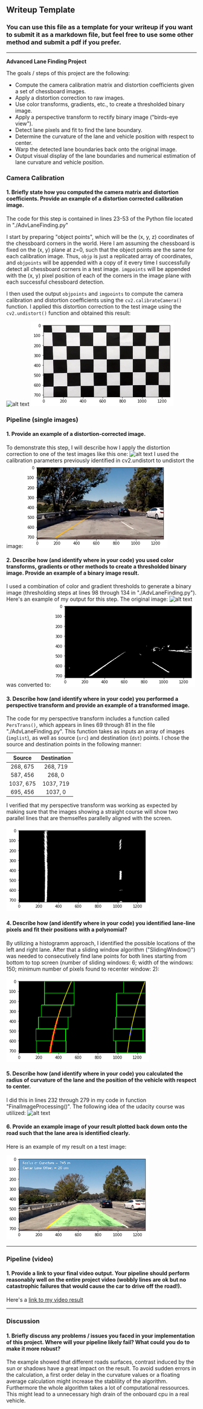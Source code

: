 ## Writeup Template

### You can use this file as a template for your writeup if you want to submit it as a markdown file, but feel free to use some other method and submit a pdf if you prefer.

---

**Advanced Lane Finding Project**

The goals / steps of this project are the following:

* Compute the camera calibration matrix and distortion coefficients given a set of chessboard images.
* Apply a distortion correction to raw images.
* Use color transforms, gradients, etc., to create a thresholded binary image.
* Apply a perspective transform to rectify binary image ("birds-eye view").
* Detect lane pixels and fit to find the lane boundary.
* Determine the curvature of the lane and vehicle position with respect to center.
* Warp the detected lane boundaries back onto the original image.
* Output visual display of the lane boundaries and numerical estimation of lane curvature and vehicle position.

[//]: # (Image References)

[video1]: ./project_video_output.mp4 "Video"
[image1]: ./camera_cal/calibration1.jpg "Original"
[image2]: ./examples/undist.png "Undistorted"
[image3]: ./test_images/test5.jpg "Original"
[image4]: ./examples/test5_undist.png "Undistorted"
[image5]: ./test_images/test3.jpg "Original"
[image6]: ./examples/lines_image.png "Warped"
[image7]: ./examples/par_lines.png "Lines"
[image8]: ./examples/slid_win.png "Sliding Window"
[image9]: ./examples/final.png "Final Result"
[image10]: ./examples/color_fit_lines.jpg "Curvature"


### Camera Calibration

#### 1. Briefly state how you computed the camera matrix and distortion coefficients. Provide an example of a distortion corrected calibration image.

The code for this step is contained in lines 23-53 of the Python file located in "./AdvLaneFinding.py"

I start by preparing "object points", which will be the (x, y, z) coordinates of the chessboard corners in the world. Here I am assuming the chessboard is fixed on the (x, y) plane at z=0, such that the object points are the same for each calibration image.  Thus, `objp` is just a replicated array of coordinates, and `objpoints` will be appended with a copy of it every time I successfully detect all chessboard corners in a test image.  `imgpoints` will be appended with the (x, y) pixel position of each of the corners in the image plane with each successful chessboard detection.  

I then used the output `objpoints` and `imgpoints` to compute the camera calibration and distortion coefficients using the `cv2.calibrateCamera()` function.  I applied this distortion correction to the test image using the `cv2.undistort()` function and obtained this result: 

![alt text][image1]
![alt text][image2]

### Pipeline (single images)

#### 1. Provide an example of a distortion-corrected image.

To demonstrate this step, I will describe how I apply the distortion correction to one of the test images like this one:
![alt text][image3]
I used the calibration parameters previously identified in cv2.undistort to undistort the image:
![alt text][image4]

#### 2. Describe how (and identify where in your code) you used color transforms, gradients or other methods to create a thresholded binary image.  Provide an example of a binary image result.

I used a combination of color and gradient thresholds to generate a binary image (thresholding steps at lines 98 through 134 in "./AdvLaneFinding.py").  Here's an example of my output for this step.
The original image:
![alt text][image5]
was converted to:
![alt text][image6]

#### 3. Describe how (and identify where in your code) you performed a perspective transform and provide an example of a transformed image.

The code for my perspective transform includes a function called `PersTrans()`, which appears in lines 69 through 81 in the file "./AdvLaneFinding.py". This function takes as inputs an array of images (`imglist`), as well as source (`src`) and destination (`dst`) points.  I chose the source and destination points in the following manner:


| Source        | Destination   | 
|:-------------:|:-------------:| 
| 268, 675      | 268, 719      | 
| 587, 456      | 268, 0        |
| 1037, 675     | 1037, 719     |
| 695, 456      | 1037, 0       |

I verified that my perspective transform was working as expected by making sure that the images showing a straight course will show two parallel lines that are themselfes parallelly aligned with the screen.

![alt text][image7]

#### 4. Describe how (and identify where in your code) you identified lane-line pixels and fit their positions with a polynomial?

By utilizing a histogramm approach, I identified the possible locations of the left and right lane. After that a sliding window algorithm ("SlidingWindow()") was needed to consecutively find lane points for both lines starting from bottom to top screen (number of sliding windows: 6; width of the windows: 150; minimum number of pixels found to recenter window: 2):

![alt text][image8]

#### 5. Describe how (and identify where in your code) you calculated the radius of curvature of the lane and the position of the vehicle with respect to center.

I did this in lines 232 through 279 in my code in function "FinalImageProcessing()". The following idea of the udacity course was utilized:
![alt text][image10]

#### 6. Provide an example image of your result plotted back down onto the road such that the lane area is identified clearly.

Here is an example of my result on a test image:

![alt text][image9]

---

### Pipeline (video)

#### 1. Provide a link to your final video output.  Your pipeline should perform reasonably well on the entire project video (wobbly lines are ok but no catastrophic failures that would cause the car to drive off the road!).

Here's a [link to my video result](./project_video_output.mp4)

---

### Discussion

#### 1. Briefly discuss any problems / issues you faced in your implementation of this project.  Where will your pipeline likely fail?  What could you do to make it more robust?

The example showed that different roads surfaces, contrast induced by the sun or shadows have a great impact on the result. To avoid sudden errors in the calculation, a first order delay in the curvature values or a floating average calculation might increase the stablility of the algorithm. Furthermore the whole algorithm takes a lot of computational ressources. This might lead to a unnecessary high drain of the onbouard cpu in a real vehicle.
